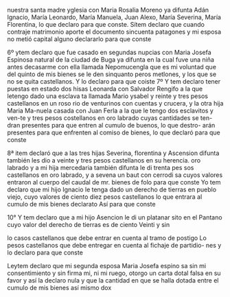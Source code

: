 nuestra santa madre yglesia con Maria Rosalia Moreno ya difunta
Adán Ignacio, María Leonardo, María Manuela, Juan Alexo, María Severina, María Florentina, lo que declaro para que conste.
Sítem declaro que cuando contraje matrimonio aporte el documento sincuenta patagones y mi esposa no metió capital alguno declararlo para que conste

6º ytem declaro que fue casado en segundas nupcias con Maria
Josefa Espinosa natural de la ciudad de Buga ya difunta en la cual fuve una niña antes decasarme con ella llamada Nepomucengla que es mi voluntad que del quinto de mis bienes se le den sinquanto peros metlones, y los que se no se quita
castellanos. Y lo declaro para que coiste
7º Y tem declaro tener puestas en estado dos hisas
Leonarda con Salvador Rengifo a la que letengo dado una esclava
ta llamada Mario ysabel y reinte y tres pesos castellanos en un roso
rio de venturinos con cuentas y crucera, y la otra hija Maria Ma-nuela casada con Juan Ferla a la que le tengo dos esclavitos y ven-te y tres pesos costellanos en oro labrado cuyas cantidades se ten-dran presentes para que entren al cumulo de buenos, lo que destro-
arán presentes para que enfrenten al comiso de bienes, lo que declaró para que conste

8ª item declaró que a las tres hijas Severina, florentina y Ascension difunta también les dio a veinte y tres pesos castellanos en su herencia.
oro labrado y a mi hija mercedaria también difunta le di trenta pes sos castellanos en oro labrado, y a sevena un baut con cerrodi sa cuyos valores entraron al cuerpo del caudal de mr. bienes de
folo para que conste
Yo tem declaro que mi hijo Ignacio le tenga dado un derecho
de tierras en pueblo viejo, cuyo valores de ciento diez pesos
castellanos lo que entrara al cumulo de mis bienes declarato
Así para que conste

10° Y tem declaro que a mi hijo Asencion le di un platanar sito en el Pantano cuyo valor del derecho de tierras es de ciento Veinti y sin

lo casos castellanos que debe entrar en cuenta al tramo de postigo
Lo pesos castellanos que debe entregar en cuenta al fichaje de partidio- nes y lo declaro para que conste

Leytem declaro que mi segunda esposa Maria Josefa espino sa sin mi consentimiento y sin firma mi, ni mi ruego, otorgo un
carta dotal falsa en su favor y así la declaro nula y que la cantidad
en que se halla dotada entre el cumulo de mis bienes así mismo dox